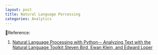 ```yaml
---
layout: post
title: Natural Language Porcessing
categories: Analytics
---
```


Reference:

1. [Natural Language Processing with Python-- Analyzing Text with the Natural Language Toolkit Steven Bird, Ewan Klein, and Edward Loper](http://www.nltk.org/book_1ed/)

